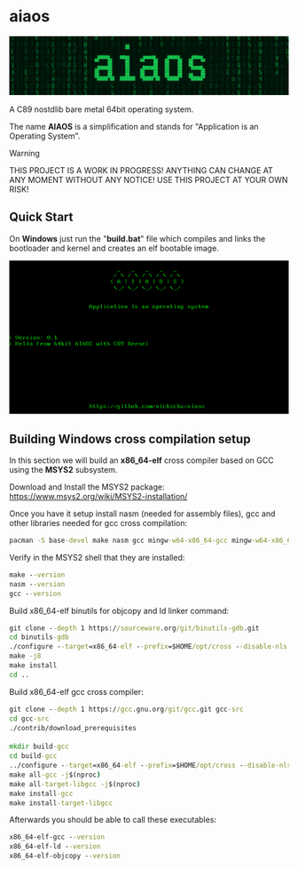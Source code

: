 # aiaos

<p align="center">
<a href="https://nickscha.github.io/"><img src="aiaos.jpg"></a>
</p>

A C89 nostdlib bare metal 64bit operating system.

The name **AIAOS** is a simplification and stands for "Application is an Operating System".
 
> [!WARNING]
> THIS PROJECT IS A WORK IN PROGRESS! ANYTHING CAN CHANGE AT ANY MOMENT WITHOUT ANY NOTICE! USE THIS PROJECT AT YOUR OWN RISK!

## Quick Start

On **Windows** just run the "**build.bat**" file which compiles and links the bootloader and kernel and creates an elf bootable image.

<p align="center">
<a href="https://nickscha.github.io/"><img src="aiaos_example.png"></a>
</p>

## Building Windows cross compilation setup

In this section we will build an **x86_64-elf** cross compiler based on GCC using the **MSYS2** subsystem.

Download and Install the MSYS2 package: 
https://www.msys2.org/wiki/MSYS2-installation/
 
Once you have it setup install nasm (needed for assembly files), gcc and other libraries needed for gcc cross compilation:
 
```bat
pacman -S base-devel make nasm gcc mingw-w64-x86_64-gcc mingw-w64-x86_64-qemu git gmp-devel mpfr-devel mpc-devel mpc isl-devel zlib-devel
```

Verify in the MSYS2 shell that they are installed:

```bat
make --version
nasm --version
gcc --version
```

Build x86_64-elf binutils for objcopy and ld linker command:

```bat
git clone --depth 1 https://sourceware.org/git/binutils-gdb.git
cd binutils-gdb
./configure --target=x86_64-elf --prefix=$HOME/opt/cross --disable-nls --disable-werror
make -j8
make install
cd ..
```

Build x86_64-elf gcc cross compiler:

```bat
git clone --depth 1 https://gcc.gnu.org/git/gcc.git gcc-src
cd gcc-src
./contrib/download_prerequisites

mkdir build-gcc
cd build-gcc
../configure --target=x86_64-elf --prefix=$HOME/opt/cross --disable-nls --enable-languages=c --without-headers
make all-gcc -j$(nproc)
make all-target-libgcc -j$(nproc)
make install-gcc
make install-target-libgcc
```

Afterwards you should be able to call these executables:

```bat
x86_64-elf-gcc --version
x86_64-elf-ld --version
x86_64-elf-objcopy --version
```
